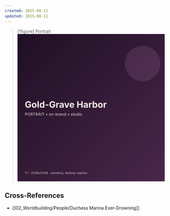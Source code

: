 ```yaml
---
created: 2025-08-11
updated: 2025-08-11
---
```


> [!figure] Portrait
![](04_Resources/Assets/Generated/Portraits/portrait-npc-gold-grave-harbor-gold-grave-harbor.svg)



## Cross-References

- [[02_Worldbuilding/People/Duchess Marina Ever-Drowning]]

